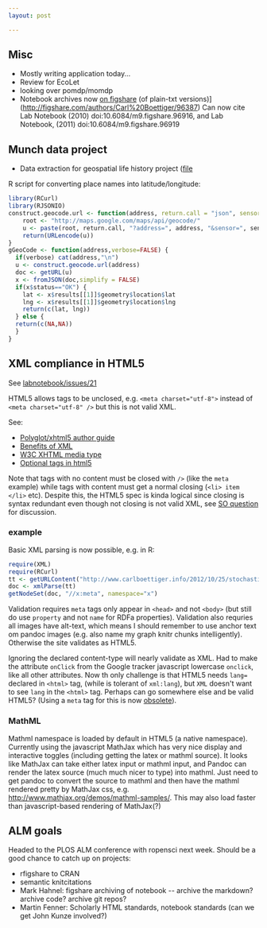 ```yaml
---
layout: post

---
```




## Misc

* Mostly writing application today...
* Review for EcoLet
* looking over pomdp/momdp  
* Notebook archives now [on figshare](http://figshare.com/authors/Carl%20Boettiger/96387) (of plain-txt versions)](http://figshare.com/authors/Carl%20Boettiger/96387) Can now cite Lab Notebook (2010) doi:10.6084/m9.figshare.96916, and Lab Notebook, (2011) doi:10.6084/m9.figshare.96919  
## Munch data project

* Data extraction for geospatial life history project ([file](http://www.carlboettiger.info/assets/data)

R script for converting place names into latitude/longitude: 

```r
library(RCurl)
library(RJSONIO)
construct.geocode.url <- function(address, return.call = "json", sensor = "false") {
    root <- "http://maps.google.com/maps/api/geocode/"
    u <- paste(root, return.call, "?address=", address, "&sensor=", sensor, sep = "")
    return(URLencode(u))
}
gGeoCode <- function(address,verbose=FALSE) {
  if(verbose) cat(address,"\n")
  u <- construct.geocode.url(address)
  doc <- getURL(u)
  x <- fromJSON(doc,simplify = FALSE)
  if(x$status=="OK") {
    lat <- x$results[[1]]$geometry$location$lat
    lng <- x$results[[1]]$geometry$location$lng
    return(c(lat, lng))
  } else {
  return(c(NA,NA))
  }
}
```


## XML compliance in HTML5

See [labnotebook/issues/21](https://github.com/cboettig/labnotebook/issues/21)

HTML5 allows tags to be unclosed, e.g. `<meta charset="utf-8">` instead of  `<meta charset="utf-8" />` but this is not valid XML.  

See: 
* [Polyglot/xhtml5 author guide](http://dev.w3.org/html5/html-xhtml-author-guide/)
* [Benefits of XML](http://www.xmlplease.com/xhtml/xhtml5polyglot/#s1)
* [W3C XHTML media type](http://www.w3.org/TR/xhtml-media-types/#C_2)
* [Optional tags in html5](http://www.w3.org/TR/html5/syntax.html#optional-tags)

Note that tags with no content must be closed with `/>` (like the `meta` example) while tags with content must get a normal closing (`<li> item </li>` etc). Despite this, the HTML5 spec is kinda logical since closing is syntax redundant even though not closing is not valid XML, see [SO question](http://stackoverflow.com/questions/3008593/html-include-or-exclude-optional-closing-tags) for discussion.  


### example

Basic XML parsing is now possible, e.g. in R:

```r
require(XML)
require(RCurl)
tt <- getURLContent("http://www.carlboettiger.info/2012/10/25/stochastic-dynamic-programming-with-gaussian-process-approx.html")
doc <- xmlParse(tt)
getNodeSet(doc, "//x:meta", namespace="x")
```


Validation requires `meta` tags only appear in `<head>` and not `<body>` (but still do use `property` and not `name` for RDFa properties).   Validation also requries all images have alt-text, which means I should remember to use anchor text om pandoc images (e.g. also name my graph knitr chunks intelligently).  Otherwise the site validates as HTML5.  

Ignoring the declared content-type will nearly validate as XML. Had to make the attribute `onClick` from the Google tracker javascript lowercase `onclick`, like all other attributes. Now th only challenge is that HTML5 needs `lang=` declared in `<html>` tag, (while is tolerant of `xml:lang`), but `XML` doesn't want to see `lang` in the `<html>` tag.  Perhaps can go somewhere else and be valid HTML5? (Using a `meta` tag for this is now [obsolete](http://nimbupani.com/declaring-languages-in-html-5.html)).  


### MathML

Mathml namespace is loaded by default in HTML5 (a native namespace).  Currently using the javascript MathJax which has very nice display and interactive toggles (including getting the latex or mathml source). It looks like MathJax can take either latex input or mathml input, and Pandoc can render the latex source (much much nicer to type) into mathml. Just need to get pandoc to convert the source to mathml and then have the mathml rendered pretty by MathJax css, e.g. http://www.mathjax.org/demos/mathml-samples/.  This may also load faster than javascript-based rendering of MathJax(?)   


## ALM goals

Headed to the PLOS ALM conference with ropensci next week.  Should be a good chance to catch up on projects:

* rfigshare to CRAN
* semantic knitcitations
* Mark Hahnel: figshare archiving of notebook -- archive the markdown?  archive code?  archive git repos?
* Martin Fenner: Scholarly HTML standards, notebook standards (can we get John Kunze involved?)  


